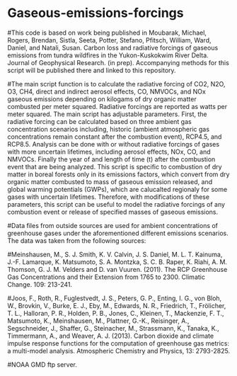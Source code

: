 # Gaseous-emissions-forcings

#This code is based on work being published in Moubarak, Michael, Rogers, Brendan, Sistla, Seeta, Potter, Stefano, Pfitsch, William, Ward, Daniel, and Natali, Susan. Carbon loss and radiative forcings of gaseous emissions from tundra wildfires in the Yukon-Kuskokwim River Delta.  Journal of Geophysical Research. (in prep).  Accompanying methods for this script will be published there and linked to this repository.  

#The main script function is to calculate the radiative forcing of CO2, N2O, O3, CH4, direct and indirect aerosol effects, CO, NMVOCs, and NOx gaseous emissions depending on kilogams of dry organic matter combusted per meter squared.  Radiative forcings are reported as watts per meter squared. The main script has adjustable parameters.  First, the radiative forcing can be calculated based on three ambient gas concentration scenarios including, historic (ambient atmospheric gas concentrations remain constant after the combustion event), RCP4.5, and RCP8.5.  Analysis can be done with or without radiative forcings of gases with more uncertain lifetimes, including aerosol effects, NOx, CO, and NMVOCs.  Finally the year of and length of time (t) after the combustion event that are being analyzed. This script is specific to combustion of dry matter in boreal forests only in its emissions factors, which convert from dry organic matter combusted to mass of gaseous emission released, and global warming potentials (GWPs), which are calucalted regionaly for some gases with uncertain lifetimes.  Therefore, with modifications of these parameters, this script can be useful to model the radiative forcings of any combustion event or release of specified masses of gaseous emissions.  

#Data files from outside sources are used for ambient concentrations of greenhouse gases under the aforementioned different emissions scenarios.  The data was taken from the following sources:

#Meinshausen, M., S. J. Smith, K. V. Calvin, J. S. Daniel, M. L. T. Kainuma, J.-F. Lamarque, K. Matsumoto, S. A. Montzka, S. C. B. Raper, K. Riahi, A. M. Thomson, G. J. M. Velders and D. van Vuuren. (2011). The RCP Greenhouse Gas Concentrations and their Extension from 1765 to 2300. Climatic Change. 109: 213-241.

#Joos, F., Roth, R., Fuglestvedt, J. S., Peters, G. P., Enting, I. G., von Bloh, W., Brovkin, V., Burke, E. J., Eby, M., Edwards, N. R., Friedrich, T., Frölicher, T. L., Halloran, P. R., Holden, P. B., Jones, C., Kleinen, T., Mackenzie, F. T., Matsumoto, K., Meinshausen, M., Plattner, G.-K., Reisinger, A., Segschneider, J., Shaffer, G., Steinacher, M., 	Strassmann, K., Tanaka, K., Timmermann, A., and Weaver, A. J. (2013). Carbon dioxide and climate impulse response functions for the computation of greenhouse gas metrics: a multi-model analysis. Atmospheric Chemistry and Physics, 13: 2793-2825.

#NOAA GMD ftp server.  

